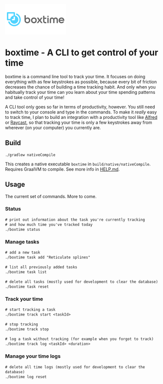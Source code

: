 ![Boxtime logo](boxtime-logo.png)

# boxtime - A CLI to get control of your time

boxtime is a command line tool to track your time. It focuses on doing everything with as few keystrokes as possible, because every bit of friction decreases the chance of building a time tracking habit. And only when you habitually track your time can you learn about your time spending patterns and take control of your time!

A CLI tool only goes so far in terms of productivity, however. You still need to switch to your console and type in the commands. To make it _really_ easy to track time, I plan to build an integration with a productivity tool like [Alfred](https://www.alfredapp.com/) or [Raycast](https://www.raycast.com/), so that tracking your time is only a few keystrokes away from wherever (on your computer) you currently are.

## Build 

```
./gradlew nativeCompile
```

This creates a native executable `boxtime` in `build/native/nativeCompile`. Requires GraalVM to compile. See more info in [HELP.md](HELP.md).

## Usage

The current set of commands. More to come.

### Status

```shell
# print out information about the task you're currently tracking 
# and how much time you've tracked today
./boxtime status
```


### Manage tasks
```shell
# add a new task
./boxtime task add "Reticulate splines"

# list all previously added tasks
./boxtime task list

# delete all tasks (mostly used for development to clear the database)
./boxtime task reset
```

### Track your time

```shell
# start tracking a task
./boxtime track start <taskId>

# stop tracking
./boxtime track stop

# log a task without tracking (for example when you forgot to track)
./boxtime track log <taskId> <duration>
```

### Manage your time logs

```shell
# delete all time logs (mostly used for development to clear the database)
./boxtime log reset
```